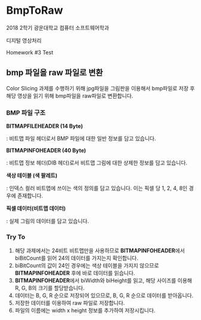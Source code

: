 # BmpToRaw

2018 2학기 광운대학교 컴퓨터 소프트웨어학과

디지털 영상처리

Homework #3 Test

## bmp 파일을 raw 파일로 변환

Color Slicing 과제를 수행하기 위해 jpg파일을 그림판을 이용해서 bmp파일로 저장 후 해당 영상을 읽기 위해 bmp파일을 raw파일로 변환합니다.

### BMP 파일 구조

**BITMAPFILEHEADER (14 Byte)**

: 비트맵 파일 헤더로서 BMP 파일에 대한 일반 정보를 담고 있습니다.

**BITMAPINFOHEADER (40 Byte)**

: 비트맵 정보 헤더(DIB 헤더)로서 비트맵 그림에 대한 상제한 정보를 담고 있습니다.

**색상 테이블 (색 팔레트)**

: 인덱스 컬러 비트맵에 쓰이는 색의 정의를 담고 있습니다. 이는 픽셀 당 1, 2, 4, 8인 경우에 존재합니다.

**픽셀 데이터(비트맵 데이터)**

: 실제 그림의 데이터를 담고 있습니다.

### Try To

1. 해당 과제에서는 24비트 비트맵만을 사용하므로 **BITMAPINFOHEADER**에서 biBitCount를 읽어 24의 데이터를 가지는지 확인합니다.
2. biBitCount의 값이 24인 경우에는 색상 테이블을 가지지 않으므로 **BITMAPINFOHEADER** 후에 바로 데이터를 읽습니다.
3. **BITMAPINFOHEADER**에서 biWidth와 biHeight를 읽고, 해당 사이즈를 이용해 R, G, B의 크기를 할당받습니다.
4. 데이터는 B, G, R 순으로 저장되어 있으므로, B, G, R 순으로 데이터를 받아옵니다.
5. 저장한 데이터를 이용하여 raw 파일로 저장합니다.
6. 파일의 이름에는 width  x height 정보를 추가하여 저장시킵니다.

